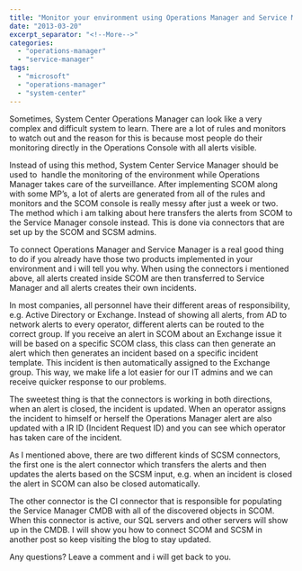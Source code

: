 ```yaml
---
title: "Monitor your environment using Operations Manager and Service Manager"
date: "2013-03-20"
excerpt_separator: "<!--More-->"
categories: 
  - "operations-manager"
  - "service-manager"
tags: 
  - "microsoft"
  - "operations-manager"
  - "system-center"
---
```


Sometimes, System Center Operations Manager can look like a very complex and difficult system to learn. There are a lot of rules and monitors to watch out and the reason for this is because most people do their monitoring directly in the Operations Console with all alerts visible.

Instead of using this method, System Center Service Manager should be used to  handle the monitoring of the environment while Operations Manager takes care of the surveillance. After implementing SCOM along with some MP’s, a lot of alerts are generated from all of the rules and monitors and the SCOM console is really messy after just a week or two. The method which i am talking about here transfers the alerts from SCOM to the Service Manager console instead. This is done via connectors that are set up by the SCOM and SCSM admins.
<!--More-->
To connect Operations Manager and Service Manager is a real good thing to do if you already have those two products implemented in your environment and i will tell you why. When using the connectors i mentioned above, all alerts created inside SCOM are then transferred to Service Manager and all alerts creates their own incidents.

In most companies, all personnel have their different areas of responsibility, e.g. Active Directory or Exchange. Instead of showing all alerts, from AD to network alerts to every operator, different alerts can be routed to the correct group. If you receive an alert in SCOM about an Exchange issue it will be based on a specific SCOM class, this class can then generate an alert which then generates an incident based on a specific incident template. This incident is then automatically assigned to the Exchange group. This way, we make life a lot easier for our IT admins and we can receive quicker response to our problems.

The sweetest thing is that the connectors is working in both directions, when an alert is closed, the incident is updated. When an operator assigns the incident to himself or herself the Operations Manager alert are also updated with a IR ID (Incident Request ID) and you can see which operator has taken care of the incident.

As I mentioned above, there are two different kinds of SCSM connectors, the first one is the alert connector which transfers the alerts and then updates the alerts based on the SCSM input, e.g. when an incident is closed the alert in SCOM can also be closed automatically.

The other connector is the CI connector that is responsible for populating the Service Manager CMDB with all of the discovered objects in SCOM. When this connector is active, our SQL servers and other servers will show up in the CMDB. I will show you how to connect SCOM and SCSM in another post so keep visiting the blog to stay updated.

Any questions? Leave a comment and i will get back to you.
